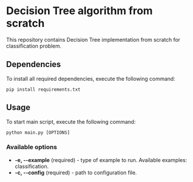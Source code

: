 # Decision Tree algorithm from scratch
This repository contains Decision Tree implementation from scratch for classification problem.

## Dependencies
To install all required dependencies, execute the following command:
```console
pip install requirements.txt
```

## Usage
To start main script, execute the following command:
```console
python main.py [OPTIONS]
```

### Available options
- **-e, --example** (required) - type of example to run. Available examples: classification.
- **-c, --config** (required) - path to configuration file.